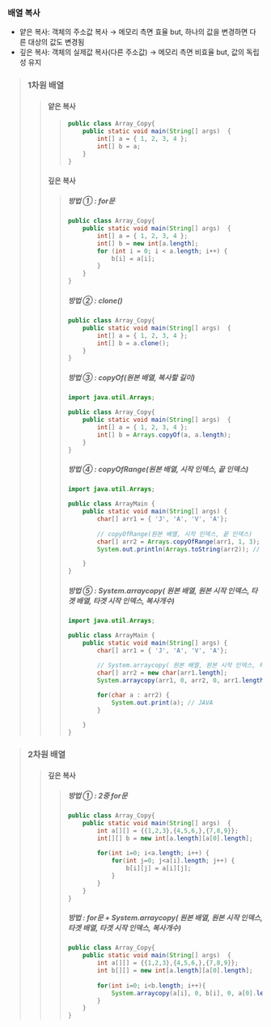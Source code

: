 ### 배열 복사
+ 얕은 복사: 객체의 주소값 복사 → 메모리 측면 효율 but, 하나의 값을 변경하면 다른 대상의 값도 변경됨
+ 깊은 복사: 객체의 실제값 복사(다른 주소값) → 메모리 측면 비효율 but, 값의 독립성 유지

> ### 1차원 배열
> > #### 얕은 복사
> > > ```Java
> > > public class Array_Copy{
> > >     public static void main(String[] args)  {
> > >         int[] a = { 1, 2, 3, 4 };
> > >         int[] b = a;
> > >     }
> > > }
> > > ```
> > 
> > #### 깊은 복사
> > > ##### 방법 ① : for문
> > > ```Java
> > > public class Array_Copy{
> > >     public static void main(String[] args)  {
> > >         int[] a = { 1, 2, 3, 4 };
> > >         int[] b = new int[a.length]; 
> > >         for (int i = 0; i < a.length; i++) {
> > >             b[i] = a[i];
> > >         }
> > >     }
> > > }
> > > ```
> > > 
> > > ##### 방법 ② : clone()
> > > ```Java
> > > public class Array_Copy{
> > >     public static void main(String[] args)  {
> > >         int[] a = { 1, 2, 3, 4 };
> > >         int[] b = a.clone();
> > >     }
> > > }
> > > ```
> > > 
> > > ##### 방법 ③ : copyOf(원본 배열, 복사할 길이)
> > > ```Java
> > > import java.util.Arrays;
> > > 
> > > public class Array_Copy{
> > >     public static void main(String[] args)  {
> > >         int[] a = { 1, 2, 3, 4 };
> > >         int[] b = Arrays.copyOf(a, a.length);
> > >     }
> > > }
> > > ```
> > >
> > > ##### 방법 ④ : copyOfRange(원본 배열, 시작 인덱스, 끝 인덱스)
> > > ``` Java
> > > import java.util.Arrays;
> > > 
> > > public class ArrayMain {
> > >     public static void main(String[] args) {
> > >         char[] arr1 = { 'J', 'A', 'V', 'A'};
> > >  
> > >         // copyOfRange(원본 배열, 시작 인덱스, 끝 인덱스)
> > >         char[] arr2 = Arrays.copyOfRange(arr1, 1, 3); // 배열 길이 초과 부분은 “ ”으로 초기화
> > >         System.out.println(Arrays.toString(arr2)); // [A, V]
> > > 
> > >     }
> > > }
> > > ```
> > >
> > > ##### 방법 ⑤ : System.arraycopy( 원본 배열, 원본 시작 인덱스, 타겟 배열, 타겟 시작 인덱스, 복사개수)
> > > ``` Java
> > > import java.util.Arrays;
> > > 
> > > public class ArrayMain {
> > >     public static void main(String[] args) {
> > >         char[] arr1 = { 'J', 'A', 'V', 'A'};
> > >  
> > >         // System.arraycopy( 원본 배열, 원본 시작 인덱스, 타겟 배열, 타겟 시작 인덱스, 복사개수)
> > >         char[] arr2 = new char[arr1.length];
> > >         System.arraycopy(arr1, 0, arr2, 0, arr1.length);
> > > 
> > >         for(char a : arr2) {
> > >             System.out.print(a); // JAVA
> > >         }
> > > 
> > >     }
> > > }
> > > ```

> ### 2차원 배열 
> > #### 깊은 복사
> > > ##### 방법 ① : 2중 for문
> > > ```Java
> > > public class Array_Copy{
> > >     public static void main(String[] args)  {
> > >         int a[][] = {{1,2,3},{4,5,6,},{7,8,9}};
> > >         int[][] b = new int[a.length][a[0].length];
> > > 	    
> > >         for(int i=0; i<a.length; i++) {
> > >             for(int j=0; j<a[i].length; j++) {
> > >                 b[i][j] = a[i][j];  
> > >             }
> > >         }
> > >     }
> > > }
> > > ```
> > > 
> > > ##### 방법  : for문 + System.arraycopy( 원본 배열, 원본 시작 인덱스, 타겟 배열, 타겟 시작 인덱스, 복사개수)
> > > ```Java
> > > public class Array_Copy{
> > >     public static void main(String[] args)  {
> > >         int a[][] = {{1,2,3},{4,5,6,},{7,8,9}};
> > >         int b[][] = new int[a.length][a[0].length];
> > > 	    
> > >         for(int i=0; i<b.length; i++){
> > >             System.arraycopy(a[i], 0, b[i], 0, a[0].length);
> > >         }
> > >     }
> > > }
> > > ```
